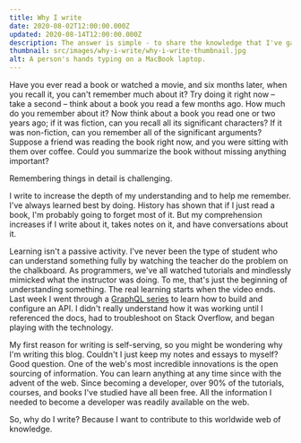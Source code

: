 ```yaml
---
title: Why I write
date: 2020-08-02T12:00:00.000Z
updated: 2020-08-14T12:00:00.000Z
description: The answer is simple - to share the knowledge that I've gained.
thumbnail: src/images/why-i-write/why-i-write-thumbnail.jpg
alt: A person's hands typing on a MacBook laptop.
---
```


Have you ever read a book or watched a movie, and six months later, when you recall it, you can't remember much about it? Try doing it right now – take a second – think about a book you read a few months ago. How much do you remember about it? Now think about a book you read one or two years ago; if it was fiction, can you recall all its significant characters? If it was non-fiction, can you remember all of the significant arguments? Suppose a friend was reading the book right now, and you were sitting with them over coffee. Could you summarize the book without missing anything important?

Remembering things in detail is challenging.

I write to increase the depth of my understanding and to help me remember. I've always learned best by doing. History has shown that if I just read a book, I'm probably going to forget most of it. But my comprehension increases if I write about it, takes notes on it, and have conversations about it.

Learning isn't a passive activity. I've never been the type of student who can understand something fully by watching the teacher do the problem on the chalkboard. As programmers, we've all watched tutorials and mindlessly mimicked what the instructor was doing. To me, that's just the beginning of understanding something. The real learning starts when the video ends. Last week I went through a [GraphQL series](https://www.leveluptutorials.com/tutorials/how-to-make-a-graphql-api) to learn how to build and configure an API. I didn't really understand how it was working until I referenced the docs, had to troubleshoot on Stack Overflow, and began playing with the technology.

My first reason for writing is self-serving, so you might be wondering why I'm writing this blog. Couldn't I just keep my notes and essays to myself? Good question. One of the web's most incredible innovations is the open sourcing of information. You can learn anything at any time since with the advent of the web. Since becoming a developer, over 90% of the tutorials, courses, and books I've studied have all been free. All the information I needed to become a developer was readily available on the web.

So, why do I write? Because I want to contribute to this worldwide web of knowledge.
